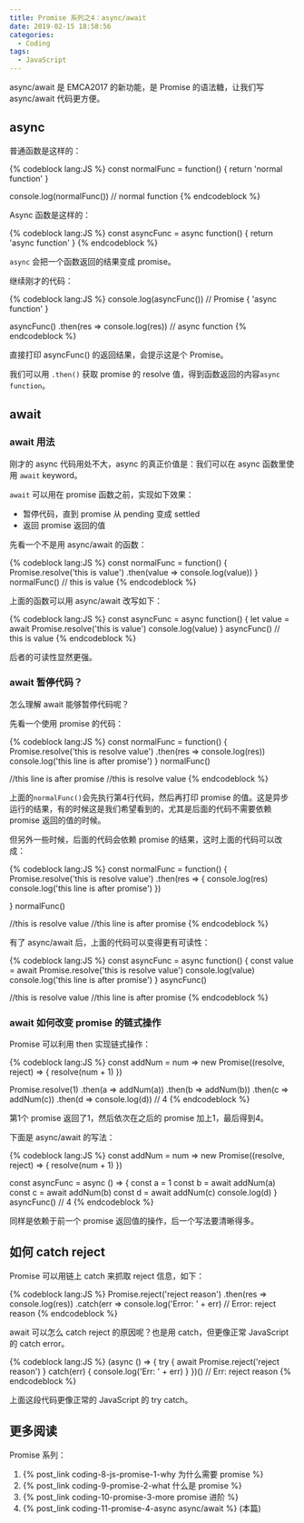 ```yaml
---
title: Promise 系列之4：async/await
date: 2019-02-15 18:58:56
categories:
  - Coding
tags:
  - JavaScript
---
```


async/await 是 EMCA2017 的新功能，是 Promise 的语法糖，让我们写 async/await 代码更方便。

<!-- more -->

## async

普通函数是这样的：

{% codeblock lang:JS %}
const normalFunc = function() {
  return 'normal function'
}

console.log(normalFunc())
// normal function
{% endcodeblock %}


Async 函数是这样的：

{% codeblock lang:JS %}
const asyncFunc = async function() {
  return 'async function'
}
{% endcodeblock %}

`async` 会把一个函数返回的结果变成 promise。

继续刚才的代码：

{% codeblock lang:JS %}
console.log(asyncFunc())
// Promise { 'async function' }

asyncFunc()
  .then(res => console.log(res))
// async function
{% endcodeblock %}

直接打印 asyncFunc() 的返回结果，会提示这是个 Promise。

我们可以用 `.then()` 获取 promise 的 resolve 值，得到函数返回的内容`async function`。

## await 

### await 用法

刚才的 async 代码用处不大，async 的真正价值是：我们可以在 async 函数里使用 `await` keyword。

`await` 可以用在 promise 函数之前，实现如下效果：
- 暂停代码，直到 promise 从 pending 变成 settled
- 返回 promise 返回的值

先看一个不是用 async/await 的函数：

{% codeblock lang:JS %}
const normalFunc = function() {
  Promise.resolve('this is value')
    .then(value => console.log(value))
}
normalFunc()
// this is value
{% endcodeblock %}

上面的函数可以用 async/await 改写如下：

{% codeblock lang:JS %}
const asyncFunc = async function() {
  let value = await Promise.resolve('this is value')
  console.log(value)
}
asyncFunc()
// this is value
{% endcodeblock %}

后者的可读性显然更强。

### await 暂停代码？

怎么理解 await 能够暂停代码呢？

先看一个使用 promise 的代码：

{% codeblock lang:JS %}
const normalFunc = function() {
  Promise.resolve('this is resolve value')
    .then(res => console.log(res))
  console.log('this line is after promise')
}
normalFunc()

//this line is after promise
//this is resolve value
{% endcodeblock %}

上面的`normalFunc()`会先执行第4行代码，然后再打印 promise 的值。这是异步运行的结果，有的时候这是我们希望看到的，尤其是后面的代码不需要依赖 promise 返回的值的时候。

但另外一些时候，后面的代码会依赖 promise 的结果，这时上面的代码可以改成：

{% codeblock lang:JS %}
const normalFunc = function() {
  Promise.resolve('this is resolve value')
    .then(res => {
      console.log(res)
      console.log('this line is after promise')
    })
  
}
normalFunc()

//this is resolve value
//this line is after promise
{% endcodeblock %}

有了 async/await 后，上面的代码可以变得更有可读性：

{% codeblock lang:JS %}
const asyncFunc = async function() {
  const value = await Promise.resolve('this is resolve value')
  console.log(value)
  console.log('this line is after promise')
}
asyncFunc()

//this is resolve value
//this line is after promise
{% endcodeblock %}

### await 如何改变 promise 的链式操作

Promise 可以利用 then 实现链式操作：

{% codeblock lang:JS %}
const addNum = num => new Promise((resolve, reject) => {
  resolve(num + 1)
})

Promise.resolve(1)
  .then(a => addNum(a))
  .then(b => addNum(b))
  .then(c => addNum(c))
  .then(d => console.log(d))
// 4
{% endcodeblock %}

第1个 promise 返回了1，然后依次在之后的 promise 加上1，最后得到4。

下面是 async/await 的写法：

{% codeblock lang:JS %}
const addNum = num => new Promise((resolve, reject) => {
  resolve(num + 1)
})

const asyncFunc = async () => {
  const a = 1
  const b = await addNum(a)
  const c = await addNum(b)
  const d = await addNum(c)
  console.log(d)
}
asyncFunc()
// 4
{% endcodeblock %}

同样是依赖于前一个 promise 返回值的操作，后一个写法要清晰得多。

## 如何 catch reject

Promise 可以用链上 catch 来抓取 reject 信息，如下：

{% codeblock lang:JS %}
Promise.reject('reject reason')
  .then(res => console.log(res))
  .catch(err => console.log('Error: ' + err)
// Error: reject reason
{% endcodeblock %}

await 可以怎么 catch reject 的原因呢？也是用 catch，但更像正常 JavaScript 的 catch error。

{% codeblock lang:JS %}
(async () => {
  try {
    await Promise.reject('reject reason')
  } catch(err) {
    console.log('Err: ' + err)
  }
})()
// Err: reject reason
{% endcodeblock %}

上面这段代码更像正常的 JavaScript 的 try catch。


## 更多阅读

Promise 系列：

1. {% post_link coding-8-js-promise-1-why 为什么需要 promise %} 
1. {% post_link coding-9-promise-2-what 什么是 promise %} 
1. {% post_link coding-10-promise-3-more promise 进阶 %} 
1. {% post_link coding-11-promise-4-async async/await %} (本篇)